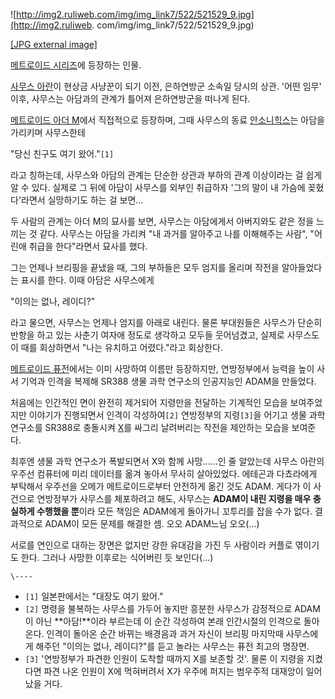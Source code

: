 ![http://img2.ruliweb.com/img/img_link7/522/521529_9.jpg](http://img2.ruliweb.
com/img/img_link7/522/521529_9.jpg)

[[JPG external image]](http://img2.ruliweb.com/img/img_link7/522/521529_9.jpg)

[메트로이드 시리즈](%EB%A9%94%ED%8A%B8%EB%A1%9C%EC%9D%B4%EB%93%9C%20%EC%8B%9C%EB%A6%AC%EC%A6%88.md)에 등장하는 인물.

[사무스 아란](%EC%82%AC%EB%AC%B4%EC%8A%A4%20%EC%95%84%EB%9E%80.md)이 현상금 사냥꾼이 되기
이전, 은하연방군 소속일 당시의 상관. '어떤 임무' 이후, 사무스는 아담과의 관계가 틀어져 은하연방군을 떠나게 된다.

[메트로이드 아더 M](%EB%A9%94%ED%8A%B8%EB%A1%9C%EC%9D%B4%EB%93%9C%20%EC%95%84%EB%8D%94%20M.md)에서 직접적으로 등장하며, 그때 사무스의 동료 [안소니힉스](%EC%95%88%EC%86%8C%EB%8B%88%20%ED%9E%89%EC%8A%A4.md)는 아담을 가리키며 사무스한테

"당신 친구도 여기 왔어."`[1]`

라고 칭하는데, 사무스와 아담의 관계는 단순한 상관과 부하의 관계 이상이라는 걸 쉽게 알 수 있다. 실제로 그 뒤에 아담이 사무스를 외부인
취급하자 '그의 말이 내 가슴에 꽂혔다'라면서 실망하기도 하는 걸 보면...

두 사람의 관계는 아더 M의 묘사를 보면, 사무스는 아담에게서 아버지와도 같은 정을 느끼는 것 같다. 사무스는 아담을 가리켜 "내 과거를
알아주고 나를 이해해주는 사람", "어린애 취급을 한다"라면서 묘사를 했다.

그는 언제나 브리핑을 끝냈을 때, 그의 부하들은 모두 엄지를 올리며 작전을 알아들었다 는 표시를 한다. 이때 아담은 사무스에게

"이의는 없나, 레이디?"

라고 물으면, 사무스는 언제나 엄지를 아래로 내린다. 물론 부대원들은 사무스가 단순히 반항을 하고 있는 사춘기 여자애 정도로 생각하고 모두들
웃어넘겼고, 실제로 사무스도 이 때를 회상하면서 "나는 유치하고 어렸다."라고 회상한다.

[메트로이드 퓨전](%EB%A9%94%ED%8A%B8%EB%A1%9C%EC%9D%B4%EB%93%9C%20%ED%93%A8%EC%A0%84.md)에서는 이미 사망하여 이름만 등장하지만, 연방정부에서 능력을 높이 사서 기억과 인격을 복제해 SR388 생물 과학 연구소의
인공지능인 ADAM을 만들었다.

처음에는 인간적인 면이 완전히 제거되어 지령만을 전달하는 기계적인 모습을 보여주었지만 이야기가 진행되면서 인격이 각성하여`[2]` 연방정부의
지령`[3]`을 어기고 생물 과학 연구소를 SR388로 충돌시켜 [X](X.md)를 싸그리 날려버리는 작전을 제안하는 모습을 보여준다.

최후엔 생물 과학 연구소가 폭발되면서 X와 함께 사망......인 줄 알았는데 사무스 아란의 우주선 컴퓨터에 미리 데이터를 옮겨 놓아서
무사히 살아있었다. 에테곤과 다쵸라에게 부탁해서 우주선을 오메가 메트로이드로부터 안전하게 옮긴 것도 ADAM. 게다가 이 사건으로 연방정부가
사무스를 체포하려고 해도, 사무스는 **ADAM이 내린 지령을 매우 충실하게 수행했을 뿐**이라 모든 책임은 ADAM에게 돌아가니 꼬투리를
잡을 수가 없다. 결과적으로 ADAM이 모든 문제를 해결한 셈. 오오 ADAM느님 오오(...)

서로를 연인으로 대하는 장면은 없지만 강한 유대감을 가진 두 사람이라 커플로 엮이기도 한다. 그러나 사망한 이후로는 식어버린 듯
보인다(...)

`\----`

  * `[1]` 일본판에서는 "대장도 여기 왔어."
  * `[2]` 명령을 불복하는 사무스를 가두어 놓지만 흥분한 사무스가 감정적으로 ADAM이 아닌 **아담!**이라 부르는데 이 순간 각성하여 본래 인간시절의 인격으로 돌아온다. 인격이 돌아온 순간 바뀌는 배경음과 과거 자신이 브리핑 마지막때 사무스에게 해주던 "이의는 없나, 레이디?"를 듣고 놀라는 사무스는 퓨전 최고의 명장면.
  * `[3]` '연방정부가 파견한 인원이 도착할 때까지 X를 보존할 것'. 물론 이 지령을 지켰다면 파견 나온 인원이 X에 먹혀버려서 X가 우주에 퍼지는 범우주적 대재앙이 일어났을 거다.

